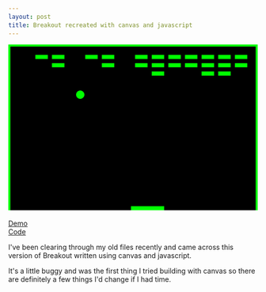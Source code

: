 ```yaml
---
layout: post
title: Breakout recreated with canvas and javascript
---
```


![Breakout screenshot](/images/breakout-screenshot.png)

[Demo](/experiments/breakout/)<br />
[Code](https://github.com/rlayte/rlayte.github.com/blob/master/experiments/breakout/breakout-game.js)

I've been clearing through my old files recently and came across this version of Breakout written using canvas and javascript. 

It's a little buggy and was the first thing I tried building with canvas so there are definitely a few things I'd change if I had time.
